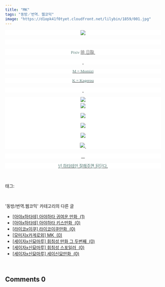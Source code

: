 ```yaml
---
title: "MK"
tags: "동방／번역．웹코믹"
image: "https://d1opk41f0tyet.cloudfront.net/lilybin/1859/001.jpg"
---
```

<div class="article">
<div class="area_view">
<p style="text-align: center; background: white"><img src="{{ site.imgserver10 }}/lilybin/1859/001.jpg"/><span style="color:#557a74; font-family:돋움; font-size:10pt">
</span></p><p style="text-align: center; background: white">
 </p><p style="text-align: center; background: white"><span style="font-size:10pt"><span style="color:#557a74; font-family:돋움">Pixiv <a href="http://www.pixiv.net/member_illust.php?id=6657524" target="_blank"></a></span><a href="http://www.pixiv.net/member_illust.php?id=6657524" target="_blank"><span style="color:#777777"><span style="font-family:새굴림">暁</span><span style="font-family:Arial">
</span><span style="font-family:돋움">日鞠</span></span><span style="color:#557a74; font-family:돋움"> 
</span></a></span></p><p style="text-align: center; background: white"><a href="http://www.pixiv.net/member_illust.php?id=6657524" target="_blank">
 </a></p><p style="text-align: center; background: white"><a href="http://www.pixiv.net/member_illust.php?id=6657524" target="_blank"><span style="color:#557a74; font-family:돋움; font-size:10pt">M = Momizi
</span></a></p><p style="text-align: center; background: white"><a href="http://www.pixiv.net/member_illust.php?id=6657524" target="_blank"><span style="color:#557a74; font-family:돋움; font-size:10pt">K = Kagerou
</span></a></p><p style="text-align: center; background: white"><a href="http://www.pixiv.net/member_illust.php?id=6657524" target="_blank">
 </a></p><p style="text-align: center; background: white"><a href="http://www.pixiv.net/member_illust.php?id=6657524" target="_blank"><img src="{{ site.imgserver10 }}/lilybin/1859/002.jpg"/><span style="color:#557a74; font-family:돋움; font-size:10pt"><br/><img src="{{ site.imgserver10 }}/lilybin/1859/003.jpg"/><br/><br/><img src="{{ site.imgserver10 }}/lilybin/1859/004.jpg"/><br/><br/><img src="{{ site.imgserver10 }}/lilybin/1859/005.jpg"/><br/><br/><img src="{{ site.imgserver10 }}/lilybin/1859/006.jpg"/><br/><br/><img src="{{ site.imgserver10 }}/lilybin/1859/007.jpg"/> 
</span></a></p><p style="text-align: center; background: white"><a href="http://www.pixiv.net/member_illust.php?id=6657524" target="_blank"> 
 </a></p><p style="text-align: center; background: white"><a href="http://www.pixiv.net/member_illust.php?id=6657524" target="_blank"><span style="color:#557a74; font-family:돋움; font-size:10pt">넌 하타테만 잘해주면 된단다.
</span></a></p><a href="http://www.pixiv.net/member_illust.php?id=6657524" target="_blank">
</a>
</div></div><br/>
<div class="tagTrail">
<p>태그: </p>
<ul>
</ul>
</div><br/>
<div class="another">
<p>'동방/번역.웹코믹' 카테고리의 다른 글</p>
<ul>
<li><a href="/lilybin_1862">
[아야x하타테] 아야하타 귀여운 만화  (1)
</a></li>
<li><a href="/lilybin_1861">
[아야x하타테] 아야하타 키스만화  (0)
</a></li>
<li><a href="/lilybin_1860">
[라이코x이쿠] 라이코이쿠만화  (0)
</a></li>
<li><a href="/lilybin_1859">
[모미지x카게로외] MK  (0)
</a></li>
<li><a href="/lilybin_1858">
[세이자x신묘마루] 휘침성 만화 그 두번째  (0)
</a></li>
<li><a href="/lilybin_1857">
[세이자x신묘마루] 휘침성 스포일러  (0)
</a></li>
<li><a href="/lilybin_1856">
[세이자x신묘마루] 세이신묘만화  (0)
</a></li>
</ul>
</div><br/>
<div class="comment">
<h2 class="bold">Comments <span id="commentCount1859">0</span></h2>
<div style="clear:both;">
<div id="entry1859Comment" style="display:block">
</div>
</div>
</div><br/>
<br/>
<p id="refer"></p>
<br/>

